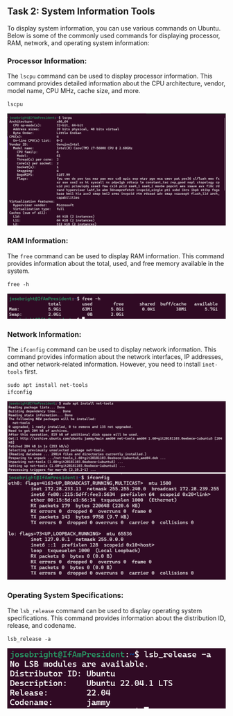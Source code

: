 ## Task 2: System Information Tools

To display system information, you can use various commands on Ubuntu. Below is some of the commonly used commands for displaying processor, RAM, network, and operating system information:

### Processor Information:

The `lscpu` command can be used to display processor information. This command provides detailed information about the CPU architecture, vendor, model name, CPU MHz, cache size, and more.

```
lscpu
```
![Alt text](image-12.png)

### RAM Information:

The `free` command can be used to display RAM information. This command provides information about the total, used, and free memory available in the system.
```
free -h
```
![Alt text](image-13.png)

### Network Information:

The `ifconfig` command can be used to display network information. This command provides information about the network interfaces, IP addresses, and other network-related information. However, you need to install `inet-tools` first.

```
sudo apt install net-tools
ifconfig
```
![Alt text](image-14.png)
![Alt text](image-15.png)

### Operating System Specifications:

The `lsb_release` command can be used to display operating system specifications. This command provides information about the distribution ID, release, and codename.

```
lsb_release -a
```
![Alt text](image-16.png)